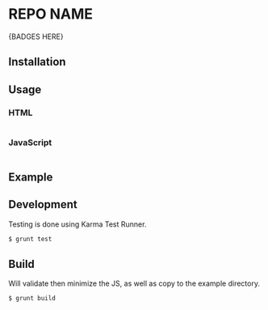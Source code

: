 # REPO NAME
{BADGES HERE}

## Installation

## Usage
### HTML
```html

```

### JavaScript
```javascript

```

## Example

## Development

Testing is done using Karma Test Runner.

```BASH
$ grunt test
```
	
## Build
Will validate then minimize the JS, as well as copy to the example directory. 

```BASH
$ grunt build
```